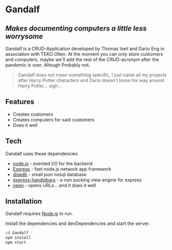 # Gandalf
## _Makes documenting computers a little less worrysome_

Gandalf is a CRUD-Application developed by Thomas Iseli and Dario Eng in association with TEKO Olten. At the moment you can only store customers and computers, maybe we'll add the rest of the CRUD-acronym after the pandemic is over. Altough Probably not.

> Gandalf does not mean something specific, I just
> name all my projects after Harry Potter characters
> and Dario doesn't know his way around Harry Potter... sigh...

## Features
- Creates customers
- Creates computers for said customers
- Does it well

## Tech
Gandalf uses these dependencies 
- [node.js](https://nodejs.org/en/) - evented I/O for the backend
- [Express](https://expressjs.com/de/) - fast node.js network app framework
- [diskdb](https://www.npmjs.com/package/diskdb) - small json nosql database
- [express-handlebars](https://www.npmjs.com/package/express-handlebars) - a non sucking view engine for express
- [open](https://www.npmjs.com/package/open) - opens URLs... and it does it well

## Installation
Gandalf requires [Node.js](https://nodejs.org/) to run.

Install the dependencies and devDependencies and start the server.

```sh
cd Gandalf
npm install
npm start
```
